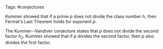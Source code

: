 












Tags: \#conjectures

Kummer showed that if a prime $p$ does not divide the class number $h$, then Fermat's Last Theorem holds for exponent $p$.

The Kummer--Vandiver conjecture states that $p$ does not divide the second factor $h_2$. Kummer showed that if $p$ divides the second factor, then $p$ also divides the first factor.
